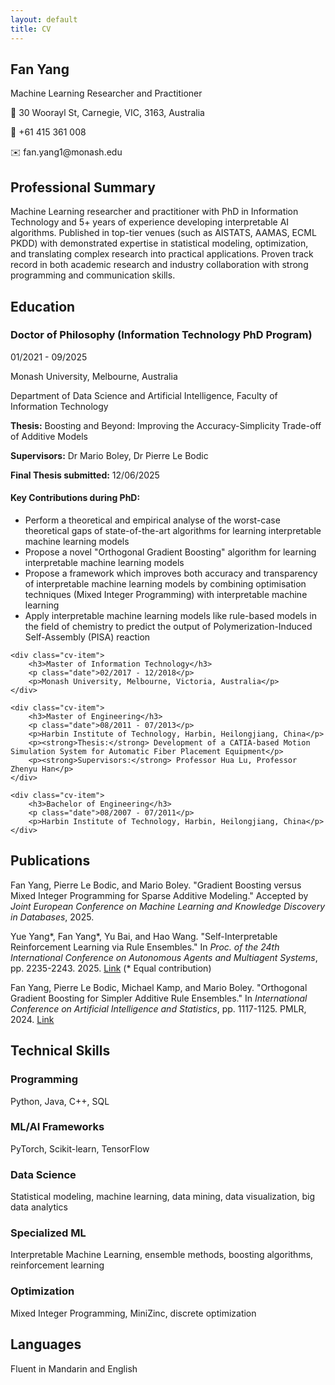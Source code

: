 ```yaml
---
layout: default
title: CV
---
```


<section class="cv-header">
    <h1>Fan Yang</h1>
    <p>Machine Learning Researcher and Practitioner</p>
    <div class="contact-info">
        <p>📍 30 Woorayl St, Carnegie, VIC, 3163, Australia</p>
        <p>📱 +61 415 361 008</p>
        <p>✉️ fan.yang1@monash.edu</p>
    </div>
</section>

<section class="cv-section">
    <h2>Professional Summary</h2>
    <p>Machine Learning researcher and practitioner with PhD in Information Technology and 5+ years of experience developing interpretable AI algorithms. Published in top-tier venues (such as AISTATS, AAMAS, ECML PKDD) with demonstrated expertise in statistical modeling, optimization, and translating complex research into practical applications. Proven track record in both academic research and industry collaboration with strong programming and communication skills.</p>
</section>

<section class="cv-section">
    <h2>Education</h2>
    <div class="cv-item">
        <h3>Doctor of Philosophy (Information Technology PhD Program)</h3>
        <p class="date">01/2021 - 09/2025</p>
        <p>Monash University, Melbourne, Australia</p>
        <p>Department of Data Science and Artificial Intelligence, Faculty of Information Technology</p>
        <p><strong>Thesis:</strong> Boosting and Beyond: Improving the Accuracy-Simplicity Trade-off of Additive Models</p>
        <p><strong>Supervisors:</strong> Dr Mario Boley, Dr Pierre Le Bodic</p>
        <p><strong>Final Thesis submitted:</strong> 12/06/2025</p>
        <h4>Key Contributions during PhD:</h4>
        <ul>
            <li>Perform a theoretical and empirical analyse of the worst-case theoretical gaps of state-of-the-art algorithms for learning interpretable machine learning models</li>
            <li>Propose a novel "Orthogonal Gradient Boosting" algorithm for learning interpretable machine learning models</li>
            <li>Propose a framework which improves both accuracy and transparency of interpretable machine learning models by combining optimisation techniques (Mixed Integer Programming) with interpretable machine learning</li>
            <li>Apply interpretable machine learning models like rule-based models in the field of chemistry to predict the output of Polymerization-Induced Self-Assembly (PISA) reaction</li>
        </ul>
    </div>

    <div class="cv-item">
        <h3>Master of Information Technology</h3>
        <p class="date">02/2017 - 12/2018</p>
        <p>Monash University, Melbourne, Victoria, Australia</p>
    </div>

    <div class="cv-item">
        <h3>Master of Engineering</h3>
        <p class="date">08/2011 - 07/2013</p>
        <p>Harbin Institute of Technology, Harbin, Heilongjiang, China</p>
        <p><strong>Thesis:</strong> Development of a CATIA-based Motion Simulation System for Automatic Fiber Placement Equipment</p>
        <p><strong>Supervisors:</strong> Professor Hua Lu, Professor Zhenyu Han</p>
    </div>

    <div class="cv-item">
        <h3>Bachelor of Engineering</h3>
        <p class="date">08/2007 - 07/2011</p>
        <p>Harbin Institute of Technology, Harbin, Heilongjiang, China</p>
    </div>
</section>

<section class="cv-section">
    <h2>Publications</h2>
    <div class="cv-item">
        <p>Fan Yang, Pierre Le Bodic, and Mario Boley. "Gradient Boosting versus Mixed Integer Programming for Sparse Additive Modeling." Accepted by <em>Joint European Conference on Machine Learning and Knowledge Discovery in Databases</em>, 2025.</p>
    </div>
    <div class="cv-item">
        <p>Yue Yang*, Fan Yang*, Yu Bai, and Hao Wang. "Self-Interpretable Reinforcement Learning via Rule Ensembles." In <em>Proc. of the 24th International Conference on Autonomous Agents and Multiagent Systems</em>, pp. 2235-2243. 2025. <a href="https://dl.acm.org/doi/abs/10.5555/3709347.3743863">Link</a> (* Equal contribution)</p>
    </div>
    <div class="cv-item">
        <p>Fan Yang, Pierre Le Bodic, Michael Kamp, and Mario Boley. "Orthogonal Gradient Boosting for Simpler Additive Rule Ensembles." In <em>International Conference on Artificial Intelligence and Statistics</em>, pp. 1117-1125. PMLR, 2024. <a href="https://proceedings.mlr.press/v238/yang24b.html">Link</a></p>
    </div>
</section>

<section class="cv-section">
    <h2>Technical Skills</h2>
    <div class="cv-item">
        <h3>Programming</h3>
        <p>Python, Java, C++, SQL</p>
    </div>
    <div class="cv-item">
        <h3>ML/AI Frameworks</h3>
        <p>PyTorch, Scikit-learn, TensorFlow</p>
    </div>
    <div class="cv-item">
        <h3>Data Science</h3>
        <p>Statistical modeling, machine learning, data mining, data visualization, big data analytics</p>
    </div>
    <div class="cv-item">
        <h3>Specialized ML</h3>
        <p>Interpretable Machine Learning, ensemble methods, boosting algorithms, reinforcement learning</p>
    </div>
    <div class="cv-item">
        <h3>Optimization</h3>
        <p>Mixed Integer Programming, MiniZinc, discrete optimization</p>
    </div>
</section>

<section class="cv-section">
    <h2>Languages</h2>
    <p>Fluent in Mandarin and English</p>
</section> 